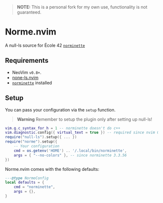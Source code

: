 > **NOTE:** This is a personal fork for my own use, functionality is not guaranteed.

# Norme.nvim
A null-ls source for École 42 [`norminette`](https://github.com/42School/norminette)

## Requirements
- NeoVim `v0.8+`.
- [none-ls.nvim](https://github.com/nvimtools/none-ls.nvim)
- [`norminette`](https://github.com/42School/norminette) installed

## Setup
You can pass your configuration via the `setup` function.

> **Warning** Remember to setup the plugin only after setting up null-ls!

```lua
vim.g.c_syntax_for_h = 1 -- norminette doesn't do c++
vim.diagnostic.config({ virtual_text = true }) -- required since nvim 0.11
require("null-ls").setup({ ... })
require("norme").setup({
	-- Your configuration
	cmd = os.getenv('HOME') .. '/.local/bin/norminette',
	args = { "--no-colors" }, -- since norminette 3.3.56
})
```

Norme.nvim comes with the following defaults:

```lua
---@type NormeConfig
local defaults = {
	cmd = "norminette",
	args = {},
}
```

